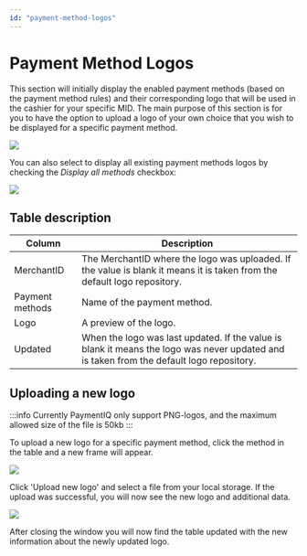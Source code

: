 ```yaml
---
id: "payment-method-logos"
---
```


# Payment Method Logos

This section will initially display the enabled payment methods (based on the payment method rules) and their corresponding logo that will be used in the cashier for your specific MID. The main purpose of this section is for you to have the option to upload a logo of your own choice that you wish to be displayed for a specific payment method.

![](/img/settingsandadmin/AdminPaymentMethodLogos/1.png)

You can also select to display all existing payment methods logos by checking the _Display all methods_ checkbox:

![](/img/settingsandadmin/AdminPaymentMethodLogos/2.png)

## Table description

|   Column  |   Description |
|-----------|---------------|
| MerchantID    |   The MerchantID where the logo was uploaded. If the value is blank it means it is taken from the default logo repository.  |
| Payment methods    |   Name of the payment method.     |
| Logo      |   A preview of the logo.     |
| Updated    |   When the logo was last updated. If the value is blank it means the logo was never updated and is taken from the default logo repository.     |

## Uploading a new logo

:::info
Currently PaymentIQ only support PNG-logos, and the maximum allowed size of the file is 50kb
:::

To upload a new logo for a specific payment method, click the method in the table and a new frame will appear.

![](/img/settingsandadmin/AdminPaymentMethodLogos/3.png)

Click 'Upload new logo' and select a file from your local storage. If the upload was successful, you will now see the new logo and additional data.

![](/img/settingsandadmin/AdminPaymentMethodLogos/4.png)

After closing the window you will now find the table updated with the new information about the newly updated logo.
